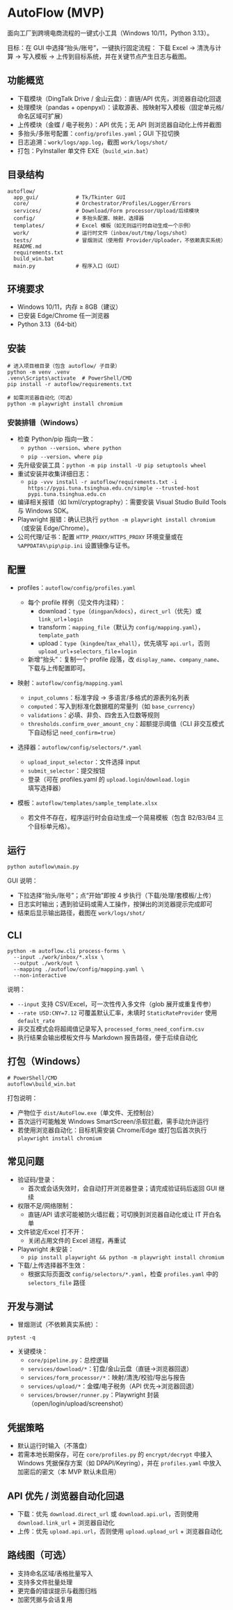 # AutoFlow (MVP)

面向工厂到跨境电商流程的一键式小工具（Windows 10/11，Python 3.13）。

目标：在 GUI 中选择“抬头/账号”，一键执行固定流程：
下载 Excel → 清洗与计算 → 写入模板 → 上传到目标系统，并在关键节点产生日志与截图。

## 功能概览
- 下载模块（DingTalk Drive / 金山云盘）：直链/API 优先，浏览器自动化回退
- 处理模块（pandas + openpyxl）：读取源表、按映射写入模板（固定单元格/命名区域可扩展）
- 上传模块（金蝶 / 电子税务）：API 优先；无 API 则浏览器自动化上传并截图
- 多抬头/多账号配置：`config/profiles.yaml`；GUI 下拉切换
- 日志追溯：`work/logs/app.log`，截图 `work/logs/shot/`
- 打包：PyInstaller 单文件 EXE（`build_win.bat`）

## 目录结构
```
autoflow/
  app_gui/            # Tk/Tkinter GUI
  core/               # Orchestrator/Profiles/Logger/Errors
  services/           # Download/Form processor/Upload/后续模块
  config/             # 多抬头配置、映射、选择器
  templates/          # Excel 模板（如无则运行时自动生成一个示例）
  work/               # 运行时文件（inbox/out/tmp/logs/shot）
  tests/              # 冒烟测试（使用假 Provider/Uploader，不依赖真实系统）
  README.md
  requirements.txt
  build_win.bat
  main.py             # 程序入口（GUI）
```

## 环境要求
- Windows 10/11，内存 ≥ 8GB（建议）
- 已安装 Edge/Chrome 任一浏览器
- Python 3.13（64-bit）

## 安装
```
# 进入项目根目录（包含 autoflow/ 子目录）
python -m venv .venv
.venv\Scripts\activate  # PowerShell/CMD
pip install -r autoflow/requirements.txt

# 如需浏览器自动化（可选）
python -m playwright install chromium
```

### 安装排错（Windows）
- 检查 Python/pip 指向一致：
  - `python --version`、`where python`
  - `pip --version`、`where pip`
- 先升级安装工具：`python -m pip install -U pip setuptools wheel`
- 重试安装并收集详细日志：
  - `pip -vvv install -r autoflow/requirements.txt -i https://pypi.tuna.tsinghua.edu.cn/simple --trusted-host pypi.tuna.tsinghua.edu.cn`
- 编译相关报错（如 lxml/cryptography）：需要安装 Visual Studio Build Tools 与 Windows SDK。
- Playwright 报错：确认已执行 `python -m playwright install chromium`（或安装 Edge/Chrome）。
- 公司代理/证书：配置 `HTTP_PROXY/HTTPS_PROXY` 环境变量或在 `%APPDATA%\pip\pip.ini` 设置镜像与证书。

## 配置
- profiles：`autoflow/config/profiles.yaml`
  - 每个 profile 样例（见文件内注释）：
    - download：`type`（`dingpan`/`kdocs`），`direct_url`（优先）或 `link_url`+`login`
    - transform：`mapping_file`（默认为 `config/mapping.yaml`），`template_path`
    - upload：`type`（`kingdee`/`tax_ehall`），优先填写 `api.url`，否则 `upload_url`+`selectors_file`+`login`
  - 新增“抬头”：复制一个 profile 段落，改 `display_name`、`company_name`、下载与上传配置即可。

- 映射：`autoflow/config/mapping.yaml`
  - `input_columns`：标准字段 → 多语言/多格式的源表列名列表
  - `computed`：写入到标准化数据框的常量列（如 `base_currency`）
  - `validations`：必填、非负、四舍五入位数等规则
  - `thresholds.confirm_over_amount_cny`：超额提示阈值（CLI 非交互模式下自动标记 `need_confirm=true`）

- 选择器：`autoflow/config/selectors/*.yaml`
  - `upload_input_selector`：文件选择 input
  - `submit_selector`：提交按钮
  - 登录（可在 profiles.yaml 的 `upload.login`/`download.login` 填写选择器）

- 模板：`autoflow/templates/sample_template.xlsx`
  - 若文件不存在，程序运行时会自动生成一个简易模板（包含 B2/B3/B4 三个目标单元格）。

## 运行
```
python autoflow\main.py
```
GUI 说明：
- 下拉选择“抬头/账号”；点“开始”即按 4 步执行（下载/处理/套模板/上传）
- 日志实时输出；遇到验证码或需人工操作，按弹出的浏览器提示完成即可
- 结束后显示输出路径，截图在 `work/logs/shot/`

## CLI
```
python -m autoflow.cli process-forms \
  --input ./work/inbox/*.xlsx \
  --output ./work/out \
  --mapping ./autoflow/config/mapping.yaml \
  --non-interactive
```
说明：
- `--input` 支持 CSV/Excel，可一次性传入多文件（glob 展开或重复传参）
- `--rate USD:CNY=7.12` 可覆盖默认汇率，未填时 `StaticRateProvider` 使用 `default_rate`
- 非交互模式会将超阈值记录写入 `processed_forms_need_confirm.csv`
- 执行结果会输出模板文件与 Markdown 报告路径，便于后续自动化

## 打包（Windows）
```
# PowerShell/CMD
autoflow\build_win.bat
```
打包说明：
- 产物位于 `dist/AutoFlow.exe`（单文件、无控制台）
- 首次运行可能触发 Windows SmartScreen/杀软拦截，需手动允许运行
- 若使用浏览器自动化：目标机需安装 Chrome/Edge 或打包后首次执行 `playwright install chromium`

## 常见问题
- 验证码/登录：
  - 首次或会话失效时，会自动打开浏览器登录；请完成验证码后返回 GUI 继续
- 权限不足/网络限制：
  - 直链/API 请求可能被防火墙拦截；可切换到浏览器自动化或让 IT 开白名单
- 文件锁定/Excel 打不开：
  - 关闭占用文件的 Excel 进程，再重试
- Playwright 未安装：
  - `pip install playwright && python -m playwright install chromium`
- 下载/上传选择器不生效：
  - 根据实际页面改 `config/selectors/*.yaml`，检查 `profiles.yaml` 中的 `selectors_file` 路径

## 开发与测试
- 冒烟测试（不依赖真实系统）：
```
pytest -q
```
- 关键模块：
  - `core/pipeline.py`：总控逻辑
  - `services/download/*`：钉盘/金山云盘（直链→浏览器回退）
  - `services/form_processor/*`：映射/清洗/校验/导出与报告
  - `services/upload/*`：金蝶/电子税务（API 优先→浏览器回退）
  - `services/browser/runner.py`：Playwright 封装（open/login/upload/screenshot）

## 凭据策略
- 默认运行时输入（不落盘）
- 若需本地长期保存，可在 `core/profiles.py` 的 `encrypt/decrypt` 中接入 Windows 凭据保存方案（如 DPAPI/Keyring），并在 `profiles.yaml` 中放入加密后的密文（本 MVP 默认未启用）

## API 优先 / 浏览器自动化回退
- 下载：优先 `download.direct_url` 或 `download.api.url`，否则使用 `download.link_url` + 浏览器自动化
- 上传：优先 `upload.api.url`，否则使用 `upload.upload_url` + 浏览器自动化

## 路线图（可选）
- 支持命名区域/表格批量写入
- 支持多文件批量处理
- 更完备的错误提示与截图归档
- 加密凭据与会话复用
